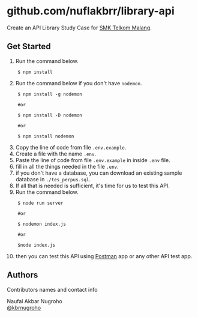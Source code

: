 # github.com/nuflakbrr/library-api

Create an API Library Study Case for [SMK Telkom Malang](https://smktelkom-mlg.sch.id).

## Get Started

1. Run the command below.

```
    $ npm install
```

2. Run the command below if you don't have `nodemon`.

```
    $ npm install -g nodemon 

    #or

    $ npm install -D nodemon

    #or

    $ npm install nodemon
```

3. Copy the line of code from file `.env.example`.
4. Create a file with the name `.env`.
5. Paste the line of code from file `.env.example` in inside `.env` file.
6. fill in all the things needed in the file `.env`.
7. if you don't have a database, you can download an existing sample database in `./tes_perpus.sql`.
8. If all that is needed is sufficient, it's time for us to test this API.
9. Run the command below.

```
    $ node run server

    #or

    $ nodemon index.js

    #or

    $node index.js
```

10. then you can test this API using [Postman](https://www.postman.com/) app or any other API test app.

## Authors

Contributors names and contact info

Naufal Akbar Nugroho  
[@kbrnugroho](https://instagram.com/kbrnugroho)